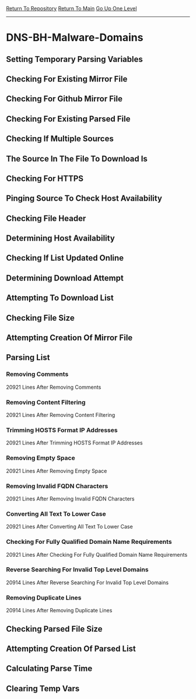[Return To Repository](https://github.com/deathbybandaid/piholeparser/)
[Return To Main](https://github.com/deathbybandaid/piholeparser/blob/master/RecentRunLogs/Mainlog.md)
[Go Up One Level](https://github.com/deathbybandaid/piholeparser/blob/master/RecentRunLogs/TopLevelScripts/30-Processing-Blacklists.md)
____________________________________
# DNS-BH-Malware-Domains
## Setting Temporary Parsing Variables
## Checking For Existing Mirror File
## Checking For Github Mirror File
## Checking For Existing Parsed File
## Checking If Multiple Sources
## The Source In The File To Download Is
## Checking For HTTPS
## Pinging Source To Check Host Availability
## Checking File Header
## Determining Host Availability
## Checking If List Updated Online
## Determining Download Attempt
## Attempting To Download List
## Checking File Size
## Attempting Creation Of Mirror File
## Parsing List
### Removing Comments
20921 Lines After Removing Comments
### Removing Content Filtering
20921 Lines After Removing Content Filtering
### Trimming HOSTS Format IP Addresses
20921 Lines After Trimming HOSTS Format IP Addresses
### Removing Empty Space
20921 Lines After Removing Empty Space
### Removing Invalid FQDN Characters
20921 Lines After Removing Invalid FQDN Characters
### Converting All Text To Lower Case
20921 Lines After Converting All Text To Lower Case
### Checking For Fully Qualified Domain Name Requirements
20921 Lines After Checking For Fully Qualified Domain Name Requirements
### Reverse Searching For Invalid Top Level Domains
20914 Lines After Reverse Searching For Invalid Top Level Domains
### Removing Duplicate Lines
20914 Lines After Removing Duplicate Lines
## Checking Parsed File Size
## Attempting Creation Of Parsed List
## Calculating Parse Time
## Clearing Temp Vars
